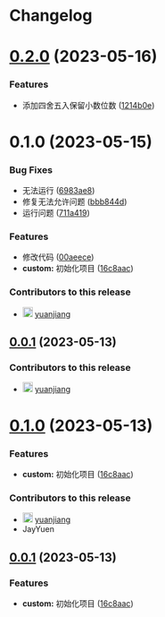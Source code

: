 # Changelog

# [0.2.0](https://github.com/JayYuen666/JayYuen-vue3/compare/v0.1.0...v0.2.0) (2023-05-16)


### Features

* 添加四舍五入保留小数位数 ([1214b0e](https://github.com/JayYuen666/JayYuen-vue3/commit/1214b0e3098b8fb5e805a494b4724aae07e9cfc4))

# 0.1.0 (2023-05-15)


### Bug Fixes

* 无法运行 ([6983ae8](https://github.com/JayYuen666/JayYuen-vue3/commit/6983ae820418762553159a4b172e3fb995d917e0))
* 修复无法允许问题 ([bbb844d](https://github.com/JayYuen666/JayYuen-vue3/commit/bbb844d5350543adaa0b40b9ee66fdbad075d831))
* 运行问题 ([711a419](https://github.com/JayYuen666/JayYuen-vue3/commit/711a41944cc5ce5f3ea27f06ba2bcf59514e7fe4))


### Features

* 修改代码 ([00aeece](https://github.com/JayYuen666/JayYuen-vue3/commit/00aeecee32225fbbfce128612d454605ab99288d))
* **custom:** 初始化项目 ([16c8aac](https://github.com/JayYuen666/JayYuen-vue3/commit/16c8aac4fdca3d106c596e47d8c5767866382220))

### Contributors to this release

- <img src="https://avatars.githubusercontent.com/u/53552772?v&#x3D;4&amp;s&#x3D;18" alt="avatar" width="18"/> [yuanjiang](https://github.com/JayYuen666 "+35/-4 ()")

## [0.0.1](https://github.com/JayYuen666/vue-app/compare/0.1.0...v0.0.1) (2023-05-13)



### Contributors to this release

- <img src="https://avatars.githubusercontent.com/u/53552772?v&#x3D;4&amp;s&#x3D;18" alt="avatar" width="18"/> [yuanjiang](https://github.com/JayYuen666 "+22414/-360 ()")

# [0.1.0](https://github.com/JayYuen666/vue-app/compare/16c8aac4fdca3d106c596e47d8c5767866382220...0.1.0) (2023-05-13)


### Features

* **custom:** 初始化项目 ([16c8aac](https://github.com/JayYuen666/vue-app/commit/16c8aac4fdca3d106c596e47d8c5767866382220))

### Contributors to this release

- <img src="https://avatars.githubusercontent.com/u/53552772?v&#x3D;4&amp;s&#x3D;18" alt="avatar" width="18"/> [yuanjiang](https://github.com/JayYuen666 "+36211/-13202 ()")
- JayYuen

## [0.0.1](https://github.com/JayYuen666/vue-app/compare/0.1.0...v0.0.1) (2023-05-13)

### Features

* **custom:** 初始化项目 ([16c8aac](https://github.com/JayYuen666/vue-app/commit/16c8aac4fdca3d106c596e47d8c5767866382220))